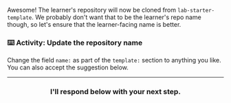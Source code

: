 Awesome! The learner's repository will now be cloned from `lab-starter-template`. We probably don't want that to be the learner's repo name though, so let's ensure that the learner-facing name is better.

### :keyboard: Activity: Update the repository name

Change the field `name:` as part of the `template:` section to anything you like. You can also accept the suggestion below.

<hr>
<h3 align="center">I'll respond below with your next step.</h3>
